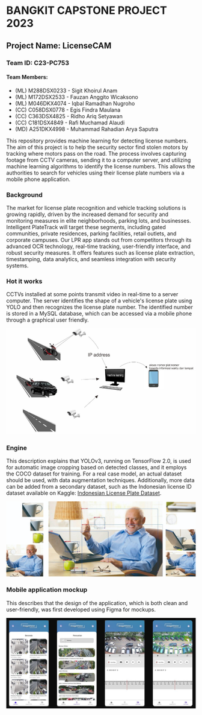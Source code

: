 BANGKIT CAPSTONE PROJECT 2023
=============================

Project Name: LicenseCAM
------------------------

### Team ID: C23-PC753

#### Team Members:

-   (ML) M288DSX0233 - Sigit Khoirul Anam
-   (ML) M172DSX2533 - Fauzan Anggito Wicaksono
-   (ML) M046DKX4074 - Iqbal Ramadhan Nugroho
-   (CC) C058DSX0778 - Egis Findra Maulana
-   (CC) C363DSX4825 - Ridho Ariq Setyawan
-   (CC) C181DSX4849 - Rafi Muchamad Alaudi
-   (MD) A251DKX4998 - Muhammad Rahadian Arya Saputra

This repository provides machine learning for detecting license numbers. The aim of this project is to help the security sector find stolen motors by tracking where motors pass on the road. The process involves capturing footage from CCTV cameras, sending it to a computer server, and utilizing machine learning algorithms to identify the license numbers. This allows the authorities to search for vehicles using their license plate numbers via a mobile phone application.

### Background
The market for license plate recognition and vehicle tracking solutions is growing rapidly, driven by the increased demand for security and monitoring measures in elite neighborhoods, parking lots, and businesses. Intelligent PlateTrack will target these segments, including gated communities, private residences, parking facilities, retail outlets, and corporate campuses. Our LPR app stands out from competitors through its advanced OCR technology, real-time tracking, user-friendly interface, and robust security measures. It offers features such as license plate extraction, timestamping, data analytics, and seamless integration with security systems.

### Hot it works
CCTVs installed at some points transmit video in real-time to a server computer. The server identifies the shape of a vehicle's license plate using YOLO and then recognizes the license plate number. The identified number is stored in a MySQL database, which can be accessed via a mobile phone through a graphical user friendly.

![Mechanism](how%20it%20works.jpeg)

### Engine
This description explains that YOLOv3, running on TensorFlow 2.0, is used for automatic image cropping based on detected classes, and it employs the COCO dataset for training. For a real case model, an actual dataset should be used, with data augmentation techniques. Additionally, more data can be added from a secondary dataset, such as the Indonesian license ID dataset available on Kaggle: [Indonesian License Plate Dataset](https://www.kaggle.com/datasets/mhmmdakbar1812/plat-nomor-kendaraan).

![YOLOv3](demo_yolo_COCO_dataset.jpeg)

### Mobile application mockup
This describes that the design of the application, which is both clean and user-friendly, was first developed using Figma for mockups.

![mockup](Mock_up_mobile_app.jpeg)





